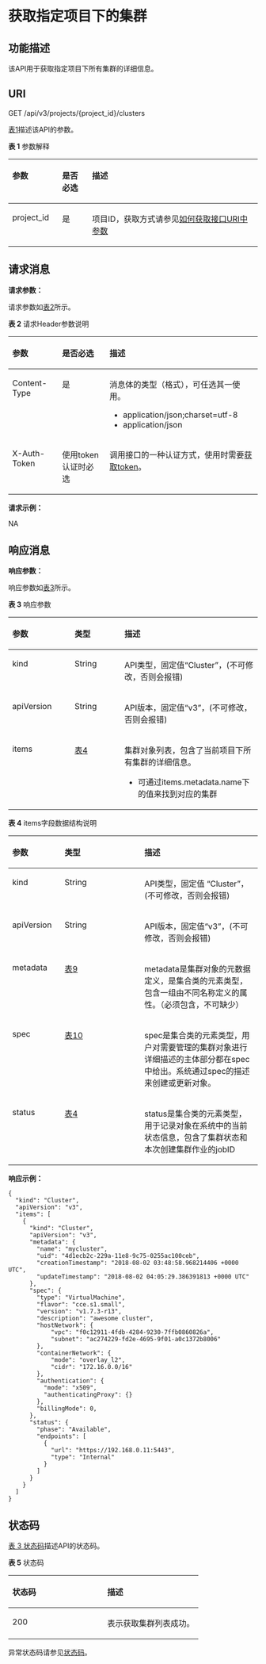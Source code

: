 # 获取指定项目下的集群<a name="cce_02_0239"></a>

## 功能描述<a name="section1686113493165"></a>

该API用于获取指定项目下所有集群的详细信息。

## URI<a name="section8403243161416"></a>

GET /api/v3/projects/\{project\_id\}/clusters

[表1](#table2027961241820)描述该API的参数。

**表 1**  参数解释

<a name="table2027961241820"></a>
<table><thead align="left"><tr id="row122809120186"><th class="cellrowborder" valign="top" width="20%" id="mcps1.2.4.1.1"><p id="p91421758131813"><a name="p91421758131813"></a><a name="p91421758131813"></a>参数</p>
</th>
<th class="cellrowborder" valign="top" width="12%" id="mcps1.2.4.1.2"><p id="p101421758131816"><a name="p101421758131816"></a><a name="p101421758131816"></a>是否必选</p>
</th>
<th class="cellrowborder" valign="top" width="68%" id="mcps1.2.4.1.3"><p id="p19143115818187"><a name="p19143115818187"></a><a name="p19143115818187"></a>描述</p>
</th>
</tr>
</thead>
<tbody><tr id="row32801312121810"><td class="cellrowborder" valign="top" width="20%" headers="mcps1.2.4.1.1 "><p id="p1714415589184"><a name="p1714415589184"></a><a name="p1714415589184"></a>project_id</p>
</td>
<td class="cellrowborder" valign="top" width="12%" headers="mcps1.2.4.1.2 "><p id="p814518580186"><a name="p814518580186"></a><a name="p814518580186"></a>是</p>
</td>
<td class="cellrowborder" valign="top" width="68%" headers="mcps1.2.4.1.3 "><p id="p5145175891811"><a name="p5145175891811"></a><a name="p5145175891811"></a>项目ID<span id="ph565514203266"><a name="ph565514203266"></a><a name="ph565514203266"></a>，获取方式请参见</span><a href="如何获取接口URI中参数.md">如何获取接口URI中参数</a></p>
</td>
</tr>
</tbody>
</table>

## 请求消息<a name="section947084713911"></a>

**请求参数：**

请求参数如[表2](#table538113720514)所示。

**表 2**  请求Header参数说明

<a name="table538113720514"></a>
<table><thead align="left"><tr id="cce_02_0236_row55001954122614"><th class="cellrowborder" valign="top" width="20%" id="mcps1.2.4.1.1"><p id="cce_02_0236_p115009545264"><a name="cce_02_0236_p115009545264"></a><a name="cce_02_0236_p115009545264"></a>参数</p>
</th>
<th class="cellrowborder" valign="top" width="19%" id="mcps1.2.4.1.2"><p id="cce_02_0236_p175001547265"><a name="cce_02_0236_p175001547265"></a><a name="cce_02_0236_p175001547265"></a>是否必选</p>
</th>
<th class="cellrowborder" valign="top" width="61%" id="mcps1.2.4.1.3"><p id="cce_02_0236_p16500154162611"><a name="cce_02_0236_p16500154162611"></a><a name="cce_02_0236_p16500154162611"></a>描述</p>
</th>
</tr>
</thead>
<tbody><tr id="cce_02_0236_row199801811203412"><td class="cellrowborder" valign="top" width="20%" headers="mcps1.2.4.1.1 "><p id="cce_02_0236_p69808112344"><a name="cce_02_0236_p69808112344"></a><a name="cce_02_0236_p69808112344"></a>Content-Type</p>
</td>
<td class="cellrowborder" valign="top" width="19%" headers="mcps1.2.4.1.2 "><p id="cce_02_0236_p3980111103414"><a name="cce_02_0236_p3980111103414"></a><a name="cce_02_0236_p3980111103414"></a>是</p>
</td>
<td class="cellrowborder" valign="top" width="61%" headers="mcps1.2.4.1.3 "><p id="cce_02_0236_p169801011203416"><a name="cce_02_0236_p169801011203416"></a><a name="cce_02_0236_p169801011203416"></a>消息体的类型（格式），<span id="cce_02_0236_ph104121622203610"><a name="cce_02_0236_ph104121622203610"></a><a name="cce_02_0236_ph104121622203610"></a>可任选其一使用。</span></p>
<a name="cce_02_0236_ul7385444163617"></a><a name="cce_02_0236_ul7385444163617"></a><ul id="cce_02_0236_ul7385444163617"><li>application/json;charset=utf-8</li><li>application/json</li></ul>
</td>
</tr>
<tr id="cce_02_0236_row3500125412260"><td class="cellrowborder" valign="top" width="20%" headers="mcps1.2.4.1.1 "><p id="cce_02_0236_p105001654202618"><a name="cce_02_0236_p105001654202618"></a><a name="cce_02_0236_p105001654202618"></a>X-Auth-Token</p>
</td>
<td class="cellrowborder" valign="top" width="19%" headers="mcps1.2.4.1.2 "><p id="cce_02_0236_p20500954182618"><a name="cce_02_0236_p20500954182618"></a><a name="cce_02_0236_p20500954182618"></a>使用token认证时必选</p>
</td>
<td class="cellrowborder" valign="top" width="61%" headers="mcps1.2.4.1.3 "><p id="cce_02_0236_p1250055462618"><a name="cce_02_0236_p1250055462618"></a><a name="cce_02_0236_p1250055462618"></a><span id="cce_02_0236_ph18084141168"><a name="cce_02_0236_ph18084141168"></a><a name="cce_02_0236_ph18084141168"></a>调用接口的一种认证方式，使用时需要<a href="获取请求认证.md#section2417768214391">获取token</a>。</span></p>
</td>
</tr>
</tbody>
</table>

**请求示例：**

NA

## 响应消息<a name="section61819725020"></a>

**响应参数：**

响应参数如[表3](#zh-cn_topic_0079616779_zh-cn_topic_0079614912_ref458774242)所示。

**表 3**  响应参数

<a name="zh-cn_topic_0079616779_zh-cn_topic_0079614912_ref458774242"></a>
<table><thead align="left"><tr id="zh-cn_topic_0079616779_zh-cn_topic_0079614912_row38450714"><th class="cellrowborder" valign="top" width="25%" id="mcps1.2.4.1.1"><p id="zh-cn_topic_0079616779_zh-cn_topic_0079614912_p27500114"><a name="zh-cn_topic_0079616779_zh-cn_topic_0079614912_p27500114"></a><a name="zh-cn_topic_0079616779_zh-cn_topic_0079614912_p27500114"></a>参数</p>
</th>
<th class="cellrowborder" valign="top" width="20%" id="mcps1.2.4.1.2"><p id="p1654581422214"><a name="p1654581422214"></a><a name="p1654581422214"></a>类型</p>
</th>
<th class="cellrowborder" valign="top" width="55.00000000000001%" id="mcps1.2.4.1.3"><p id="p125451914132219"><a name="p125451914132219"></a><a name="p125451914132219"></a>描述</p>
</th>
</tr>
</thead>
<tbody><tr id="zh-cn_topic_0079616779_zh-cn_topic_0079614912_row48220637"><td class="cellrowborder" valign="top" width="25%" headers="mcps1.2.4.1.1 "><p id="p44731858185518"><a name="p44731858185518"></a><a name="p44731858185518"></a>kind</p>
</td>
<td class="cellrowborder" valign="top" width="20%" headers="mcps1.2.4.1.2 "><p id="p57145269553"><a name="p57145269553"></a><a name="p57145269553"></a>String</p>
</td>
<td class="cellrowborder" valign="top" width="55.00000000000001%" headers="mcps1.2.4.1.3 "><p id="p12712326175517"><a name="p12712326175517"></a><a name="p12712326175517"></a>API类型，固定值“Cluster”<span id="ph1015252172310"><a name="ph1015252172310"></a><a name="ph1015252172310"></a>，(</span><span id="ph16374251132210"><a name="ph16374251132210"></a><a name="ph16374251132210"></a>不可修改，否则会报错)</span></p>
</td>
</tr>
<tr id="row1698782994313"><td class="cellrowborder" valign="top" width="25%" headers="mcps1.2.4.1.1 "><p id="p144741580551"><a name="p144741580551"></a><a name="p144741580551"></a>apiVersion</p>
</td>
<td class="cellrowborder" valign="top" width="20%" headers="mcps1.2.4.1.2 "><p id="p6707526185513"><a name="p6707526185513"></a><a name="p6707526185513"></a>String</p>
</td>
<td class="cellrowborder" valign="top" width="55.00000000000001%" headers="mcps1.2.4.1.3 "><p id="p1770492695518"><a name="p1770492695518"></a><a name="p1770492695518"></a>API版本，固定值“v3”<span id="ph20619111119278"><a name="ph20619111119278"></a><a name="ph20619111119278"></a>，(</span><span id="ph1562061142719"><a name="ph1562061142719"></a><a name="ph1562061142719"></a>不可修改，否则会报错)</span></p>
</td>
</tr>
<tr id="zh-cn_topic_0079616779_zh-cn_topic_0079614912_row28135397"><td class="cellrowborder" valign="top" width="25%" headers="mcps1.2.4.1.1 "><p id="p92203252379"><a name="p92203252379"></a><a name="p92203252379"></a>items</p>
</td>
<td class="cellrowborder" valign="top" width="20%" headers="mcps1.2.4.1.2 "><p id="p121914251378"><a name="p121914251378"></a><a name="p121914251378"></a><a href="#table34052983203655">表4</a></p>
</td>
<td class="cellrowborder" valign="top" width="55.00000000000001%" headers="mcps1.2.4.1.3 "><p id="p256924217343"><a name="p256924217343"></a><a name="p256924217343"></a>集群对象列表，包含了当前项目下所有集群的详细信息。</p>
<a name="ul1310254753417"></a><a name="ul1310254753417"></a><ul id="ul1310254753417"><li>可通过items.metadata.name下的值来找到对应的集群</li></ul>
</td>
</tr>
</tbody>
</table>

**表 4**  items字段数据结构说明

<a name="table34052983203655"></a>
<table><thead align="left"><tr id="row73461713174118"><th class="cellrowborder" valign="top" width="21%" id="mcps1.2.4.1.1"><p id="p183483137415"><a name="p183483137415"></a><a name="p183483137415"></a>参数</p>
</th>
<th class="cellrowborder" valign="top" width="32%" id="mcps1.2.4.1.2"><p id="p935016137414"><a name="p935016137414"></a><a name="p935016137414"></a>类型</p>
</th>
<th class="cellrowborder" valign="top" width="47%" id="mcps1.2.4.1.3"><p id="p6353181334117"><a name="p6353181334117"></a><a name="p6353181334117"></a>描述</p>
</th>
</tr>
</thead>
<tbody><tr id="row83577139411"><td class="cellrowborder" valign="top" width="21%" headers="mcps1.2.4.1.1 "><p id="p1236111131411"><a name="p1236111131411"></a><a name="p1236111131411"></a>kind</p>
</td>
<td class="cellrowborder" valign="top" width="32%" headers="mcps1.2.4.1.2 "><p id="p1536211364111"><a name="p1536211364111"></a><a name="p1536211364111"></a>String</p>
</td>
<td class="cellrowborder" valign="top" width="47%" headers="mcps1.2.4.1.3 "><p id="p83669139412"><a name="p83669139412"></a><a name="p83669139412"></a>API类型，固定值 “Cluster”<span id="ph163966238279"><a name="ph163966238279"></a><a name="ph163966238279"></a>，(</span><span id="ph3399192315271"><a name="ph3399192315271"></a><a name="ph3399192315271"></a>不可修改，否则会报错)</span></p>
</td>
</tr>
<tr id="row2367713184120"><td class="cellrowborder" valign="top" width="21%" headers="mcps1.2.4.1.1 "><p id="p12369151310411"><a name="p12369151310411"></a><a name="p12369151310411"></a>apiVersion</p>
</td>
<td class="cellrowborder" valign="top" width="32%" headers="mcps1.2.4.1.2 "><p id="p93719131417"><a name="p93719131417"></a><a name="p93719131417"></a>String</p>
</td>
<td class="cellrowborder" valign="top" width="47%" headers="mcps1.2.4.1.3 "><p id="p19374121364119"><a name="p19374121364119"></a><a name="p19374121364119"></a>API版本，固定值“v3”<span id="ph31171028172719"><a name="ph31171028172719"></a><a name="ph31171028172719"></a>，(</span><span id="ph1211842852712"><a name="ph1211842852712"></a><a name="ph1211842852712"></a>不可修改，否则会报错)</span></p>
</td>
</tr>
<tr id="row13375413164113"><td class="cellrowborder" valign="top" width="21%" headers="mcps1.2.4.1.1 "><p id="p73771813134111"><a name="p73771813134111"></a><a name="p73771813134111"></a>metadata</p>
</td>
<td class="cellrowborder" valign="top" width="32%" headers="mcps1.2.4.1.2 "><p id="p1638019132419"><a name="p1638019132419"></a><a name="p1638019132419"></a><a href="创建集群.md#table669019286188">表9</a></p>
</td>
<td class="cellrowborder" valign="top" width="47%" headers="mcps1.2.4.1.3 "><p id="p8382151374115"><a name="p8382151374115"></a><a name="p8382151374115"></a><span id="ph4553432814"><a name="ph4553432814"></a><a name="ph4553432814"></a>metadata是集群对象的元数据定义，是集合类的元素类型，包含一组由不同名称定义的</span><span id="ph193518533294"><a name="ph193518533294"></a><a name="ph193518533294"></a>属性。（必须包含，不可缺少）</span></p>
</td>
</tr>
<tr id="row5383813194112"><td class="cellrowborder" valign="top" width="21%" headers="mcps1.2.4.1.1 "><p id="p1038501314417"><a name="p1038501314417"></a><a name="p1038501314417"></a>spec</p>
</td>
<td class="cellrowborder" valign="top" width="32%" headers="mcps1.2.4.1.2 "><p id="p1238712136416"><a name="p1238712136416"></a><a name="p1238712136416"></a><a href="创建集群.md#table195921039143517">表10</a></p>
</td>
<td class="cellrowborder" valign="top" width="47%" headers="mcps1.2.4.1.3 "><p id="p19391171314114"><a name="p19391171314114"></a><a name="p19391171314114"></a><span id="ph1962215421378"><a name="ph1962215421378"></a><a name="ph1962215421378"></a>spec是集合类的元素类型，用户对需要管理的集群对象进行详细描述的主体部分都在spec中给出。</span><span id="ph6395154184218"><a name="ph6395154184218"></a><a name="ph6395154184218"></a>系统通过spec的描述来创建或更新对象。</span></p>
</td>
</tr>
<tr id="row2039216132419"><td class="cellrowborder" valign="top" width="21%" headers="mcps1.2.4.1.1 "><p id="p203945139415"><a name="p203945139415"></a><a name="p203945139415"></a>status</p>
</td>
<td class="cellrowborder" valign="top" width="32%" headers="mcps1.2.4.1.2 "><p id="p14395121384115"><a name="p14395121384115"></a><a name="p14395121384115"></a><a href="获取指定的集群.md#table6749834132215">表4</a></p>
</td>
<td class="cellrowborder" valign="top" width="47%" headers="mcps1.2.4.1.3 "><p id="p339891394117"><a name="p339891394117"></a><a name="p339891394117"></a><span id="ph6811014102514"><a name="ph6811014102514"></a><a name="ph6811014102514"></a>status是集合类的元素类型，用于记录对象在系统中的当前状态信息</span><span id="ph26102344718"><a name="ph26102344718"></a><a name="ph26102344718"></a>，包含了集群状态和本次创建集群作业的jobID</span></p>
</td>
</tr>
</tbody>
</table>

**响应示例：**

```
{
  "kind": "Cluster",
  "apiVersion": "v3",
  "items": [
    {
      "kind": "Cluster",
      "apiVersion": "v3",
      "metadata": {
        "name": "mycluster",
        "uid": "4d1ecb2c-229a-11e8-9c75-0255ac100ceb",
        "creationTimestamp": "2018-08-02 03:48:58.968214406 +0000 UTC",
        "updateTimestamp": "2018-08-02 04:05:29.386391813 +0000 UTC"
      },
      "spec": {
        "type": "VirtualMachine",
        "flavor": "cce.s1.small",
        "version": "v1.7.3-r13",
        "description": "awesome cluster",
        "hostNetwork": {
            "vpc": "f0c12911-4fdb-4284-9230-7ffb0860826a",
            "subnet": "ac274229-fd2e-4695-9f01-a0c1372b8006"
        },
        "containerNetwork": {
            "mode": "overlay_l2",
            "cidr": "172.16.0.0/16"
        },
        "authentication": {
          "mode": "x509",
          "authenticatingProxy": {}
        },
        "billingMode": 0,
      },
      "status": {
        "phase": "Available",
        "endpoints": [
          {
            "url": "https://192.168.0.11:5443",
            "type": "Internal"
          }
        ]
      }
    }
  ]
}
```

## 状态码<a name="s50f1049a6a4d404c895cf636eb8f3bf1"></a>

[表 3 状态码](#zh-cn_topic_0079614900_table46761928)描述API的状态码。

**表 5**  状态码

<a name="zh-cn_topic_0079614900_table46761928"></a>
<table><thead align="left"><tr id="zh-cn_topic_0079614900_row33254664"><th class="cellrowborder" valign="top" width="50%" id="mcps1.2.3.1.1"><p id="p55616028205955"><a name="p55616028205955"></a><a name="p55616028205955"></a>状态码</p>
</th>
<th class="cellrowborder" valign="top" width="50%" id="mcps1.2.3.1.2"><p id="p8604418205955"><a name="p8604418205955"></a><a name="p8604418205955"></a>描述</p>
</th>
</tr>
</thead>
<tbody><tr id="zh-cn_topic_0079614900_row41084259"><td class="cellrowborder" valign="top" width="50%" headers="mcps1.2.3.1.1 "><p id="zh-cn_topic_0079614900_p39490674"><a name="zh-cn_topic_0079614900_p39490674"></a><a name="zh-cn_topic_0079614900_p39490674"></a>200</p>
</td>
<td class="cellrowborder" valign="top" width="50%" headers="mcps1.2.3.1.2 "><p id="zh-cn_topic_0079614900_p44628050"><a name="zh-cn_topic_0079614900_p44628050"></a><a name="zh-cn_topic_0079614900_p44628050"></a>表示获取集群列表成功。</p>
</td>
</tr>
</tbody>
</table>

异常状态码请参见[状态码](状态码.md)。

